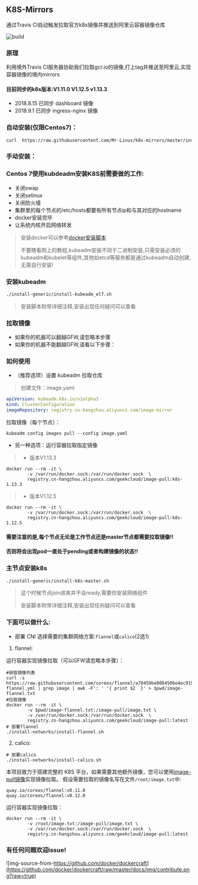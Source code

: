 ## K8S-Mirrors

通过Travis CI自动触发拉取官方k8s镜像并推送到阿里云容器镜像仓库

![build](https://travis-ci.org/Mr-Linus/k8s-mirrors.svg?branch=master)

### 原理

利用境外Travis CI服务器协助我们拉取gcr.io的镜像,打上tag并推送至阿里云,实现容器镜像的境内mirrors

#### 目前同步的k8s版本:V1.11.0 V1.12.5 v1.13.3
- 2018.8.15 已同步 dashboard 镜像
- 2018.9.1 已同步 ingress-nginx 镜像
### 自动安装(仅限Centos7)：
```bash
curl  https://raw.githubusercontent.com/Mr-Linus/k8s-mirrors/master/install-k8s-kubeadm.sh | bash -
```
### 手动安装：
### Centos 7使用kubdeadm安装K8S前需要做的工作:
- 关闭swap
- 关闭selinux
- 关闭防火墙
- 集群里的每个节点的/etc/hosts都要有所有节点ip和与其对应的hostname
- docker安装完毕 
- 让系统内核开启网络转发

> 安装docker可以参考[docker安装脚本](https://github.com/Mr-Linus/shell-repo/blob/master/docker/docker_common.sh)
>
> 不要瞎看网上的教程,kubeadm安装不同于二进制安装,只需安装必须的kubeadm和kubelet等组件,其他如etcd等服务都是通过kubeadm自动创建,无需自行安装!

### 安装kubeadm

```bash
./install-generic/install-kubeadm_el7.sh
```
> 安装脚本附带详细注释,安装出现任何疑问可以查看

### 拉取镜像
- 如果你的机器可以翻越GFW,请忽略本步骤
- 如果你的机器不能翻越GFW,请看以下步骤：
### 如何使用 

- （推荐选项）设置 kubeadm 拉取仓库

> 创建文件：image.yaml

```yaml
apiVersion: kubeadm.k8s.io/v1alpha3
kind: ClusterConfiguration
imageRepository: registry.cn-hangzhou.aliyuncs.com/image-mirror
```

拉取镜像（每个节点）：

```shell
kubeadm config images pull --config image.yaml
```

- 另一种选项：运行容器拉取指定镜像

>
> - 版本V1.13.3
```shell
docker run --rm -it \
        -v /var/run/docker.sock:/var/run/docker.sock  \
        registry.cn-hangzhou.aliyuncs.com/geekcloud/image-pull:k8s-1.13.3
```
> - 版本V1.12.5
```shell
docker run --rm -it \
        -v /var/run/docker.sock:/var/run/docker.sock  \
        registry.cn-hangzhou.aliyuncs.com/geekcloud/image-pull:k8s-1.12.5
```

#### 需要注意的是,每个节点无论是工作节点还是master节点都需要拉取镜像!! 
#### 否则将会出现pod一直处于pending或者构建镜像的状态!! 

### 主节点安装k8s
```bash
./install-generic/install-k8s-master.sh
```
> 这个时候节点join进来并不会ready,需要你安装网络组件
>
> 安装脚本附带详细注释,安装出现任何疑问可以查看
### 下面可以做什么:

- 部署 CNI
选择需要的集群网络方案:`flannel`或`calico`(2选1)
1. flannel:

运行容器实现镜像拉取（可以GFW请忽略本步骤）：
```shell
#获取镜像列表
curl -s  https://raw.githubusercontent.com/coreos/flannel/a70459be0084506e4ec919aa1c114638878db11b/Documentation/kube-flannel.yml | grep image | awk -F': ' '{ print $2  }' > $pwd/image-flannel.txt
#拉取镜像
docker run --rm -it \
        -v $pwd/image-flannel.txt:/image-pull/image.txt \
        -v /var/run/docker.sock:/var/run/docker.sock  \
        registry.cn-hangzhou.aliyuncs.com/geekcloud/image-pull:latest
# 部署flannel 
./install-networks/install-flannel.sh
```
2. calico:
```shell
# 部署calico
./install-networks/install-calico.sh
```

本项目致力于搭建完整的 K8S 平台，如果需要其他额外镜像，您可以使用[image-pull镜像](https://github.com/Mr-Linus/image-pull)实现镜像拉取。
假设需要拉取的镜像名写在文件`/root/image.txt`中: 
```text
quay.io/coreos/flannel:v0.11.0
quay.io/coreos/flannel:v0.12.0
```
运行容器实现镜像拉取：
```
docker run --rm -it \
        -v /root/image.txt:/image-pull/image.txt \
        -v /var/run/docker.sock:/var/run/docker.sock  \
        registry.cn-hangzhou.aliyuncs.com/geekcloud/image-pull:latest
```

### 有任何问题欢迎issue!

![img-source-from-https://github.com/docker/dockercraft](https://github.com/docker/dockercraft/raw/master/docs/img/contribute.png?raw=true)